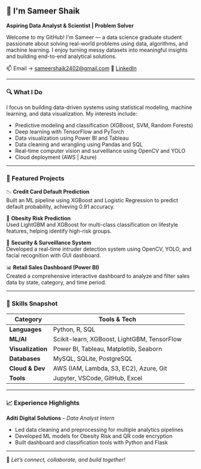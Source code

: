 ## 👋 I'm Sameer Shaik 

 
**Aspiring Data Analyst & Scientist | Problem Solver**

Welcome to my GitHub! I'm Sameer — a data science graduate student passionate about solving real-world problems using data, algorithms, and machine learning. I enjoy turning messy datasets into meaningful insights and building end-to-end analytical solutions.

 
📫 Email → sameershaik2402@gmail.com  🔗 [LinkedIn](https://www.linkedin.com/in/sameer-shaik-data/)  

---

### 🔍 What I Do
I focus on building data-driven systems using statistical modeling, machine learning, and data visualization. My interests include:

- Predictive modeling and classification (XGBoost, SVM, Random Forests)
- Deep learning with TensorFlow and PyTorch
- Data visualization using Power BI and Tableau
- Data cleaning and wrangling using Pandas and SQL
- Real-time computer vision and surveillance using OpenCV and YOLO
- Cloud deployment (AWS | Azure)

---

### 🔧 Featured Projects

📉 **Credit Card Default Prediction**  
Built an ML pipeline using XGBoost and Logistic Regression to predict default probability, achieving 0.91 accuracy.

🧠 **Obesity Risk Prediction**  
Used LightGBM and XGBoost for multi-class classification on lifestyle features, helping identify high-risk groups.

🔐 **Security & Surveillance System**  
Developed a real-time intruder detection system using OpenCV, YOLO, and facial recognition with GUI dashboard.

📊 **Retail Sales Dashboard (Power BI)**  
Created a comprehensive interactive dashboard to analyze and filter sales data by state, category, and time period.

---

### 🧠 Skills Snapshot

| Category        | Tools & Tech |
|----------------|--------------|
| **Languages**   | Python, R, SQL|
| **ML/AI**       | Scikit-learn, XGBoost, LightGBM, TensorFlow |
| **Visualization** | Power BI, Tableau, Matplotlib, Seaborn |
| **Databases**   | MySQL, SQLite, PostgreSQL |
| **Cloud & Dev** | AWS (IAM, Lambda, S3, EC2), Azure, Git|
| **Tools**       | Jupyter, VSCode, GitHub, Excel |

---

### 📈 Experience Highlights

**Aditi Digital Solutions** – *Data Analyst Intern*  
- Led data cleaning and preprocessing for multiple analytics pipelines  
- Developed ML models for Obesity Risk and QR code encryption  
- Built dashboard and classification tools with Python and Flask
---

🔁 *Let’s connect, collaborate, and build together!*
